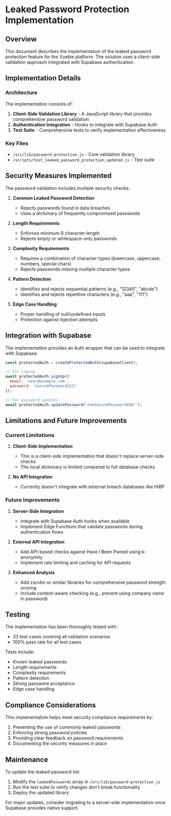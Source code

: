 # Leaked Password Protection Implementation

## Overview
This document describes the implementation of the leaked password protection feature for the Vuebie platform. The solution uses a client-side validation approach integrated with Supabase authentication.

## Implementation Details

### Architecture
The implementation consists of:

1. **Client-Side Validation Library** - A JavaScript library that provides comprehensive password validation
2. **Authentication Integration** - Hooks to integrate with Supabase Auth
3. **Test Suite** - Comprehensive tests to verify implementation effectiveness

### Key Files
- `/src/lib/password-protection.js` - Core validation library
- `/scripts/test_leaked_password_protection_updated.js` - Test suite

## Security Measures Implemented

The password validation includes multiple security checks:

1. **Common Leaked Password Detection**
   - Rejects passwords found in data breaches
   - Uses a dictionary of frequently compromised passwords

2. **Length Requirements**
   - Enforces minimum 8 character length
   - Rejects empty or whitespace-only passwords

3. **Complexity Requirements**
   - Requires a combination of character types (lowercase, uppercase, numbers, special chars)
   - Rejects passwords missing multiple character types

4. **Pattern Detection**
   - Identifies and rejects sequential patterns (e.g., "12345", "abcde")
   - Identifies and rejects repetitive characters (e.g., "aaa", "111")

5. **Edge Case Handling**
   - Proper handling of null/undefined inputs
   - Protection against injection attempts

## Integration with Supabase

The implementation provides an Auth wrapper that can be used to integrate with Supabase:

```javascript
const protectedAuth = createProtectedAuth(supabaseClient);

// For signup
await protectedAuth.signUp({
  email: 'user@example.com',
  password: 'securePassword123!'
});

// For password updates
await protectedAuth.updatePassword('newSecurePassword456!');
```

## Limitations and Future Improvements

### Current Limitations
1. **Client-Side Implementation**
   - This is a client-side implementation that doesn't replace server-side checks
   - The local dictionary is limited compared to full database checks

2. **No API Integration**
   - Currently doesn't integrate with external breach databases like HIBP

### Future Improvements
1. **Server-Side Integration**
   - Integrate with Supabase Auth hooks when available
   - Implement Edge Functions that validate passwords during authentication flows

2. **External API Integration**
   - Add API-based checks against Have I Been Pwned using k-anonymity
   - Implement rate limiting and caching for API requests

3. **Enhanced Analysis**
   - Add zxcvbn or similar libraries for comprehensive password strength scoring
   - Include context-aware checking (e.g., prevent using company name in password)

## Testing

The implementation has been thoroughly tested with:
- 33 test cases covering all validation scenarios
- 100% pass rate for all test cases

Tests include:
- Known leaked passwords
- Length requirements
- Complexity requirements
- Pattern detection
- Strong password acceptance
- Edge case handling

## Compliance Considerations

This implementation helps meet security compliance requirements by:
1. Preventing the use of commonly leaked passwords
2. Enforcing strong password policies
3. Providing clear feedback on password requirements
4. Documenting the security measures in place

## Maintenance

To update the leaked password list:
1. Modify the `leakedPasswords` array in `/src/lib/password-protection.js`
2. Run the test suite to verify changes don't break functionality
3. Deploy the updated library

For major updates, consider migrating to a server-side implementation once Supabase provides native support.